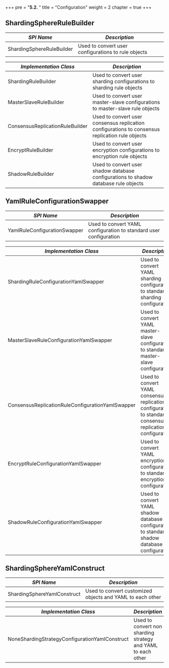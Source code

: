 +++
pre = "<b>5.2. </b>"
title = "Configuration"
weight = 2
chapter = true
+++

## ShardingSphereRuleBuilder

| *SPI Name*                | *Description*                                                                       |
| ------------------------- | ----------------------------------------------------------------------------------- |
| ShardingSphereRuleBuilder | Used to convert user configurations to rule objects                                 |

| *Implementation Class*          | *Description*                                                                                   |
| ------------------------------- | ----------------------------------------------------------------------------------------------- |
| ShardingRuleBuilder             | Used to convert user sharding configurations to sharding rule objects                           |
| MasterSlaveRuleBuilder          | Used to convert user master-slave configurations to master-slave rule objects                   |
| ConsensusReplicationRuleBuilder | Used to convert user consensus replication configurations to consensus replication rule objects |
| EncryptRuleBuilder              | Used to convert user encryption configurations to encryption rule objects                       |
| ShadowRuleBuilder               | Used to convert user shadow database configurations to shadow database rule objects             |

## YamlRuleConfigurationSwapper

| *SPI Name*                              | *Description*                                                                                |
| --------------------------------------- | -------------------------------------------------------------------------------------------- |
| YamlRuleConfigurationSwapper            | Used to convert YAML configuration to standard user configuration                            |

| *Implementation Class*                           | *Description*                                                                                            |
| ------------------------------------------------ | -------------------------------------------------------------------------------------------------------- |
| ShardingRuleConfigurationYamlSwapper             | Used to convert YAML sharding configuration to standard sharding configuration                           |
| MasterSlaveRuleConfigurationYamlSwapper          | Used to convert YAML master-slave configuration to standard master-slave configuration                   |
| ConsensusReplicationRuleConfigurationYamlSwapper | Used to convert YAML consensus replication configuration to standard consensus replication configuration |
| EncryptRuleConfigurationYamlSwapper              | Used to convert YAML encryption configuration to standard encryption configuration                       |
| ShadowRuleConfigurationYamlSwapper               | Used to convert YAML shadow database configuration to standard shadow database configuration             |

## ShardingSphereYamlConstruct

| *SPI Name*                                     | *Description*                                                |
| ---------------------------------------------- | ------------------------------------------------------------ |
| ShardingSphereYamlConstruct                    | Used to convert customized objects and YAML to each other    |

| *Implementation Class*                         | *Description*                                                |
| ---------------------------------------------- | ------------------------------------------------------------ |
| NoneShardingStrategyConfigurationYamlConstruct | Used to convert non sharding strategy and YAML to each other |

